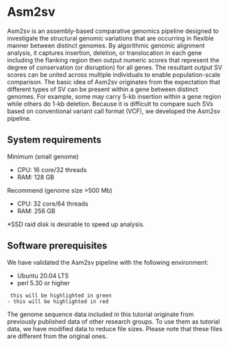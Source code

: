 # Asm2sv

Asm2sv is an assembly-based comparative genomics pipeline designed to investigate the structural genomic variations that are occurring in flexible manner between distinct genomes. By algorithmic genomic alignment analysis, it captures insertion, deletion, or translocation in each gene including the flanking region then output numeric scores that represent the degree of conservation (or disruption) for all genes. The resultant output SV scores can be united across multiple individuals to enable population-scale comparison. The basic idea of Asm2sv originates from the expectation that different types of SV can be present within a gene between distinct genomes. For example, some may carry 5-kb insertion within a gene region while others do 1-kb deletion. Because it is difficult to compare such SVs based on conventional variant call format (VCF), we developed the Asm2sv pipeline.


## System requirements
Minimum (small genome)  
- CPU: 16 core/32 threads
- RAM: 128 GB

Recommend (genome size >500 Mb)
- CPU: 32 core/64 threads
- RAM: 256 GB

*SSD raid disk is desirable to speed up analysis.  

## Software prerequisites
We have validated the Asm2sv pipeline with the following environment:  
- Ubuntu 20.04 LTS
- perl 5.30 or higher




```
 this will be highlighted in green
- this will be highlighted in red
```


The genome sequence data included in this tutorial originate from previously published data of other research groups. To use them as tutorial data, we have modified data to reduce file sizes. Please note that these files are different from the original ones.
